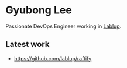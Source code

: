 # Gyubong Lee

Passionate DevOps Engineer working in [Lablup](https://www.lablup.com/).

## Latest work

* https://github.com/lablup/raftify
